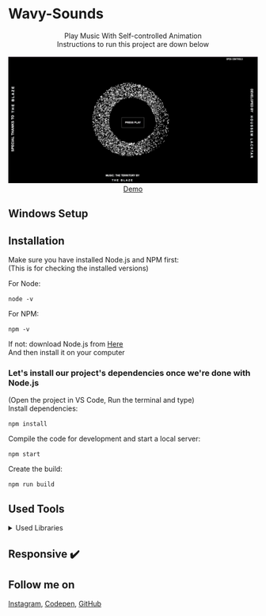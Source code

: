 # Wavy-Sounds
<p align="center">
Play Music With Self-controlled Animation<br>
Instructions to run this project are down below
<br>
<br>        
<a href="https://houssemlachtar.github.io/Wavy-Sounds/">
        <img alt="WavySounds.com" src="./img/Wavy-Sounds.com.jpg" />
    </a>
<br>
<a href="https://houssemlachtar.github.io/Wavy-Sounds/">
        Demo
    </a>
</p>

## Windows Setup

## Installation
Make sure you have installed Node.js and NPM first:<br>
(This is for checking the installed versions)

For Node:
```
node -v
```
For NPM:
```
npm -v
```

If not: download Node.js from [Here](https://nodejs.org/en/)<br>
And then install it on your computer 

### Let's install our project's dependencies once we're done with Node.js
(Open the project in VS Code, Run the terminal and type)<br>
Install dependencies:

```
npm install
```

Compile the code for development and start a local server:

```
npm start
```

Create the build:

```
npm run build
```
## Used Tools

<details>
  <summary>Used Libraries</summary>
  
<!--START_SECTION:activity-->
1. [JQuery](https://jquery.com)
2. [Pixi.js](https://pixijs.com)
3. [dat.GUI](https://www.npmjs.com/package/dat.gui)

</details>


## Responsive ✔️


## Follow me on

[Instagram](https://www.instagram.com/houssem_lachtar/), [Codepen](https://codepen.io/houssem-lachtar), [GitHub](https://github.com/houssemlachtar)







